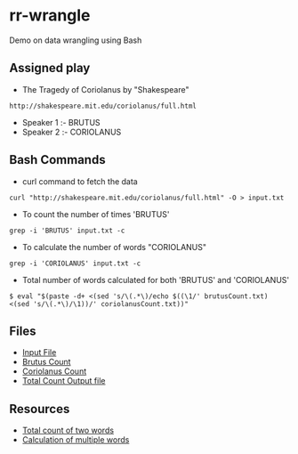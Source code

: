 # rr-wrangle
Demo on data wrangling using Bash

## Assigned play

* The Tragedy of Coriolanus by "Shakespeare"

``` 
http://shakespeare.mit.edu/coriolanus/full.html
```

* Speaker 1 :- BRUTUS
* Speaker 2 :- CORIOLANUS

## Bash Commands
- curl command to fetch the data 
```
curl "http://shakespeare.mit.edu/coriolanus/full.html" -O > input.txt
```
- To count the number of times 'BRUTUS' 
```
grep -i 'BRUTUS' input.txt -c
```
- To calculate the number of words "CORIOLANUS"
```
grep -i 'CORIOLANUS' input.txt -c
```
- Total number of words calculated for both 'BRUTUS' and 'CORIOLANUS'
```
$ eval "$(paste -d+ <(sed 's/\(.*\)/echo $((\1/' brutusCount.txt) <(sed 's/\(.*\)/\1))/' coriolanusCount.txt))"

```

## Files
- [Input File](https://github.com/Rajeshwari-Rudra/rr-wrangle/blob/main/input.txt)
- [Brutus Count](https://github.com/Rajeshwari-Rudra/rr-wrangle/blob/main/brutusCount.txt)
- [Coriolanus Count](https://github.com/Rajeshwari-Rudra/rr-wrangle/blob/main/coriolanusCount.txt)
- [Total Count Output file](https://github.com/Rajeshwari-Rudra/rr-wrangle/blob/main/totalCount.txt)


## Resources
- [Total count of two words](https://unix.stackexchange.com/questions/501486/how-do-i-add-numbers-from-two-txt-files-with-bash)
- [Calculation of multiple words](https://stackoverflow.com/questions/7171891/how-do-i-find-the-count-of-multiple-words-in-a-text-file)